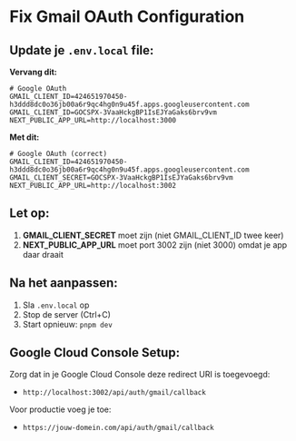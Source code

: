 # Fix Gmail OAuth Configuration

## Update je `.env.local` file:

**Vervang dit:**
```
# Google OAuth
GMAIL_CLIENT_ID=424651970450-h3ddd8dc0o36jb00a6r9qc4hg0n9u45f.apps.googleusercontent.com
GMAIL_CLIENT_ID=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
NEXT_PUBLIC_APP_URL=http://localhost:3000
```

**Met dit:**
```
# Google OAuth (correct)
GMAIL_CLIENT_ID=424651970450-h3ddd8dc0o36jb00a6r9qc4hg0n9u45f.apps.googleusercontent.com
GMAIL_CLIENT_SECRET=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
NEXT_PUBLIC_APP_URL=http://localhost:3002
```

## Let op:
1. **GMAIL_CLIENT_SECRET** moet zijn (niet GMAIL_CLIENT_ID twee keer)
2. **NEXT_PUBLIC_APP_URL** moet port 3002 zijn (niet 3000) omdat je app daar draait

## Na het aanpassen:
1. Sla `.env.local` op
2. Stop de server (Ctrl+C)
3. Start opnieuw: `pnpm dev`

## Google Cloud Console Setup:
Zorg dat in je Google Cloud Console deze redirect URI is toegevoegd:
- `http://localhost:3002/api/auth/gmail/callback`

Voor productie voeg je toe:
- `https://jouw-domein.com/api/auth/gmail/callback` 